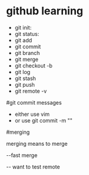 # github learning

- git init:
- git status:
- git add
- git commit
- git branch
- git merge
- git checkout -b
- git log
- git stash
- git push
- git remote -v 

#git commit messages
- either use vim
- or use git commit -m "<messages>"

#merging

merging means to merge

--fast merge

-- want to test remote

